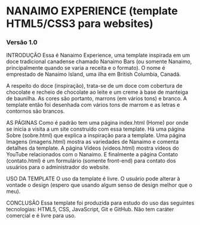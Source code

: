# NANAIMO EXPERIENCE (template HTML5/CSS3 para websites)
### Versão 1.0 ###

INTRODUÇÃO
Essa é Nanaimo Experience, uma template inspirada em um doce tradicional canadense chamado Nanaimo Bars (ou somente Nanaimo, principalmente quando se varia a receita e o formato). O nome é emprestado de Nanaimo Island, uma ilha em British Columbia, Canadá.

A respeito do doce (inspiração), trata-se de um doce com cobertura de chocolate e recheio de chocolate ao leite e um creme à base de manteiga de baunilha. As cores são portanto, marrons (em vários tons) e branco. A template então foi desenhada com vários tons de marrom e as  letras e contornos são brancos.

AS PÁGINAS
Como é padrão tem uma página index.html (Home) por onde se inicia a visita a um site construído com essa template. Há uma página Sobre (sobre.html) que explica a inspiração para a template. Uma página Imagens (imagens.html) mostra as variedades de Nanaimo e comenta detalhes da template. A página Vídeos (videos.html) mostra vídeos do YouTube relacionados com o Nanaimo. E finalmente a página Contato (contato.html) é um formulário (somente front-end) para contato dos usuários para o administrador do website.

USO DA TEMPLATE
O uso da template é livre. O usuário pode alterar à vontade o design (espero que usando algum senso de design melhor que o meu).

CONCLUSÃO
Essa template foi produzida para estudo do uso das seguintes tecnologias: HTML5, CSS, JavaScript, Git e GitHub. Não tem caráter comercial e é livre para uso.
